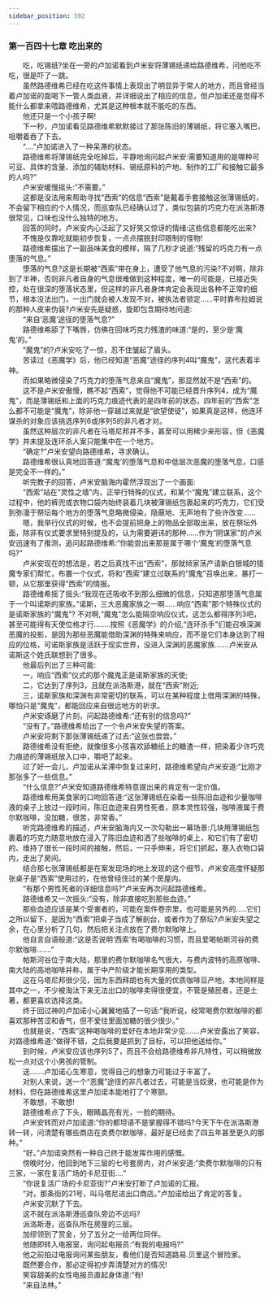```yaml
---
sidebar_position: 592
---
```

### 第一百四十七章 吃出来的  


　　吃，吃锡纸?坐在一旁的卢加诺看到卢米安将薄锡纸递给路德维希，问他吃不吃，很是吓了一跳。  
　　虽然路德维希已经在吃这件事情上表现出了明显异于常人的地方，而且曾经当着卢加诺的面喝下一管人类血液，并详细说出了相应的信息，但卢加诺还是觉得不能什么都拿来喂路德维希，尤其是这种根本就不能吃的东西。  
　　他还只是一个小孩子啊!  
　　下一秒，卢加诺看见路德维希默默接过了那张陈旧的薄锡纸，将它塞入嘴巴，咀嚼着吞了下去。  
　　“....”卢加诺进入了一种呆滞的状态。  
　　路德维希将薄锡纸完全吃掉后，平静地询问起卢米安:需要知道用的是哪种可可豆、具体的含量、添加的辅助材料、锡纸原料的产地、制作的工厂和接触它最多的人吗?”  
　　卢米安缓慢摇头:“不需要。”  
　　这都是没法用来帮助寻找“西索”的信息“西索”是戴着手套接触这张薄锡纸的，不会留下相应的个人情况，而巡查队已经确认过了，类似包装的巧克力在派洛斯港很常见，口味也没什么独特的地方。  
　　回答的同时，卢米安内心泛起了又好笑又惊讶的情绪:这些信息都能吃出来?  
　　不愧是仅靠吃就能初步恢复，一点点摆脱封印限制的怪物!  
　　路德维希摆出了一副品味美食的模样，隔了几秒才说道:“残留的巧克力有一点堕落的气息。”  
　　堕落的气息?这是长期被“西索”带在身上，遭受了他气息的污染?不对啊，除非到了半神，否则非凡者自身的气息很难做到这种程度，唯一的可能是，已接近失控，处在很深的堕落状态里，但这样的非凡者身体肯定会表现出各种不正常的细节，根本没法出门，一出门就会被人发现不对，被执法者锁定……平时靠布拉姆说的那种人皮来伪装?卢米安先是疑惑，旋即包含期待地问道:  
　　“来自‘恶魔’途径的堕落气息?”  
　　路德维希舔了下嘴唇，仿佛在回味巧克力残渣的味道:“是的，至少是‘魔鬼’的。”  
　　“魔鬼”的?卢米安吃了一惊，忍不住皱起了眉头。  
　　苦读过《恶魔学》后，他已经知道“恶魔”途径的序列4叫“魔鬼”，这代表着半神。  
　　而如果略微侵染了巧克力的堕落气息来自“魔鬼”，那显然就不是“西索”的。  
　　这不是卢米安傲慢，瞧不起“西索”，觉得他不可能已经晋升序列4，成为“魔鬼”，而是薄锡纸和上面的巧克力痕迹代表的是四年前的状态，四年前的“西索”怎么都不可能是“魔鬼”，除非他一穿越过来就是“欲望使徒”，如果真是这样，他连环谋杀的对象应该挑选序列6或序列5的非凡者才对。  
　　虽然这种层次的非凡者在马塔尼邦并不多，甚至可以用稀少来形容，但《恶魔学》并未提及连环杀人案只能集中在一个地方。  
　　“确定?”卢米安望向路德维希，寻求确认。  
　　路德维希很认真地回答道:“魔鬼’的堕落气息和中低层次恶魔的堕落气息，口感是完全不一样的。”  
　　听完教子的回答，卢米安脑海内霍然浮现出了一个画面:  
　　“西索”站在“灵性之墙”内，正举行特殊的仪式，和某个“魔鬼”建立联系，这个过程中，他的裤兜或衣物口袋内始终装着几块被薄锡纸包裹起来的巧克力，它们受到弥漫于祭坛每个地方的堕落气息略微侵染，隐蔽地、无声地有了些许改变…...  
　　嗯，我举行仪式的时候，也不会提前把身上的物品全部取出来，放在祭坛外面，除非有仪式要求里特别提及的，认为需要避讳的那种……作为“阴谋家”的卢米安迅速有了推测，追问起路德维希:“你能尝出来那是属于哪个‘魔鬼’的堕落气息吗?”  
　　卢米安现在的想法是，若之后真找不出“西索”，那就倾家荡产请新白银城的猎魔专家们帮忙，布置一个仪式，将和“西索”建立过联系的“魔鬼”召唤出来，暴打一顿，从它那里获得“西索”的情报。  
　　路德维希摇了摇头:“我现在还吸收不到那么细微的信息，只知道那堕落气息属于一个叫诺斯的家族。”诺斯，三大恶魔家族之一啊……响应“西索”那个特殊仪式的是诺斯家族的“魔鬼”? 不对啊,“魔鬼”怎么能隔空响应仪式，这怎么都得序列3吧，甚至可能得有天使位格才行….….按照《恶魔学》的介绍,“连环杀手”们能召唤深渊恶魔的投影，是因为那些恶魔能借助深渊的特殊来响应，而不是它们本身达到了相应的位格，可诺斯家族是活跃于现实世界，没进入深渊的恶魔家族…….卢米安从诺斯这个姓氏联想到了很多。  
　　他最后列出了三种可能:  
　　一，响应“西索”仪式的那个魔鬼正是诺斯家族的天使;  
　　二，它达到了序列3，且就在派洛斯港，就在“西索”附近;  
　　三，诺斯家族和深渊有非常密切的联系，可以在某种程度上借用深渊的特殊，哪怕只是“魔鬼”，都能回应来自很远地方的祈求。  
　　卢米安琢磨了片刻，问起路德维希:“还有别的信息吗?”  
　　“没有了。”路德维希给出了一个令卢米安失望的答案。  
　　卢米安将剩下那张薄锡纸递了过去:“这张也尝尝。”  
　　路德维希没有拒绝，就像很多小孩喜欢舔糖纸上的糖渣一样，把染着少许巧克力痕迹的薄锡纸放入口中，嚼吧了起来。  
　　过了好一会儿，卢加诺从呆滞中恢复过来时，路德维希望向卢米安道:“比刚才那张多了一些信息。”  
　　“什么信息?”卢米安知道路德维希特意提出来的肯定有一定价值。  
　　路德维希用美食家的口吻回答道:“这张薄锡纸在染着一些陈旧血迹和少量咖啡液的桌子上放过一段时间，陈旧血迹来自男性死者，原本灵性较强，咖啡液属于费尔默咖啡，没加糖，很苦，非常香。”  
　　听完路德维希的描述，卢米安脑海内又一次勾勒出一幕场景:几块用薄锡纸包裹着的巧克力随意地放在浸入了陈旧血迹和洒了些咖啡的桌上，和它们有了密切的、维持了很长一段时间的接触，然后，一只手伸来，将它们抓起，塞入衣物口袋内，走出了房间。  
　　结合那七张薄锡纸都是在案发现场的地上发现的这个细节，卢米安高度怀疑那张桌子是“西索”使用过的，在他曾经住过的某个房屋内。  
　　“有那个男性死者的详细信息吗?”卢米安再次问起路德维希。  
　　路德维希又一次摇头:“没有，除非直接吃到那些血迹。”  
　　那些血迹应该是某个受害者的，可能在案件卷宗里，也可能是另外的.....它们之所以留下，是因为“西索”把桌子当成了解剖台，或者作为了祭坛?卢米安失望之余，在心里分析了几句，然后把关注点放在了费尔默咖啡上。  
　　他自言自语般道:“这是否说明‘西索’有喝咖啡的习惯，而且爱喝帕斯河谷的费尔默咖啡…….”  
　　帕斯河谷位于南大陆，那里的费尔默咖啡名气很大，与费内波特的高原咖啡、南大陆的高地咖啡并称，属于中产阶级才能长期享用的类型。  
　　这在马塔尼邦很少见，因为东西拜朗也有大量的优质咖啡豆产地，本地同样是其中之一，不少被淘汰下来无法出口的咖啡卖得很便宜，不管是殖民者，还是土著，都更喜欢选择这类。  
　　终于回过神的卢加诺小心翼翼地插了一句话:“我听说，经常喝费尔默咖啡的都喜欢那种苦涩和香气，但不爱往里面加糖的很少很少。”  
　　也就是说，“西索”这种喝咖啡的爱好在本地非常少见…….卢米安露出了笑容，对路德维希道:“做得不错，之后我要是抓到了目标，可以把他送给你。”  
　　到时候，卢米安应该也序列5了，而且不会给路德维希非凡特性，可以稍微放松一点对这个小男孩的管制。  
　　送…….卢加诺心生寒意，觉得自己的想象力可能过于丰富了。  
　　对别人来说，送一个“恶魔”途径的非凡者过去，可能是当奴隶，也可能是作为材料，但在路德维希这里卢加诺本能地打了个寒颤。  
　　不敢想，不敢想!  
　　路德维希点了下头，眼睛晶亮有光，一脸的期待。  
　　卢米安转而对卢加诺道:“你的都坦语不是掌握得不错吗?今天下午在派洛斯港转一转，问清楚有哪些商店在卖费尔默咖啡，最好是已经卖了四五年甚至更久的那种。”  
　　“好。”卢加诺突然有一种自己终于能发挥作用的感慨。  
　　傍晚时分，他回到地下三层的七号套房内，对卢米安道:“卖费尔默咖啡的只有三家，一家在复活广场的卡尼亚街....”  
　　“你说复活广场的卡尼亚街?”卢米安打断了卢加诺的汇报。  
　　“对，那条街的21号，叫马塔尼进出口商店。”卢加诺给出了肯定的答复。  
　　卢米安沉默了下去。  
　　这不就在派洛斯港巡查队旁边不远吗?  
　　派洛斯港，巡查队所在房屋的三层。  
　　加缪领到了赏金，分了五分之一给两位同伴。  
　　他随即转入电报室，询问起电报员:“有我的电报吗?”  
　　他之前拍过电报询问某些朋友，看他们是否知道路易.贝里这个冒险家。  
　　既然要合作，那必定得初步弄清楚对方的情况!  
　　笑容甜美的女性电报员直起身体道:“有!  
　　“来自法林。”  
